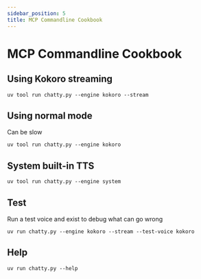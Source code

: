 ```yaml
---
sidebar_position: 5
title: MCP Commandline Cookbook
---
```


# MCP Commandline Cookbook

## Using Kokoro streaming

```
uv tool run chatty.py --engine kokoro --stream
```

## Using normal mode

Can be slow

```
uv tool run chatty.py --engine kokoro
```

## System built-in TTS

```
uv tool run chatty.py --engine system
```

## Test

Run a test voice and exist to debug what can go wrong

```
uv run chatty.py --engine kokoro --stream --test-voice kokoro
```

## Help

```
uv run chatty.py --help
```
